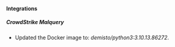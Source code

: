 
#### Integrations

##### CrowdStrike Malquery

- Updated the Docker image to: *demisto/python3:3.10.13.86272*.
